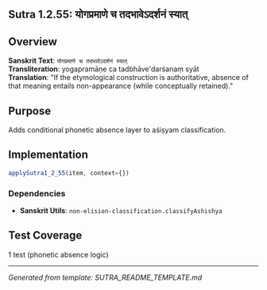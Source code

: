 ## Sutra 1.2.55: योगप्रमाणे च तदभावेऽदर्शनं स्यात्

## Overview
**Sanskrit Text**: `योगप्रमाणे च तदभावेऽदर्शनं स्यात्`  
**Transliteration**: yogapramāṇe ca tadbhāve'darśanaṃ syāt  
**Translation**: "If the etymological construction is authoritative, absence of that meaning entails non-appearance (while conceptually retained)."

## Purpose
Adds conditional phonetic absence layer to aśiṣyam classification.

## Implementation
```javascript
applySutra1_2_55(item, context={})
```
### Dependencies
- **Sanskrit Utils**: `non-elision-classification.classifyAshishya`

## Test Coverage
1 test (phonetic absence logic)

---
*Generated from template: SUTRA_README_TEMPLATE.md*
